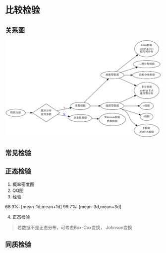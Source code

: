 # 比较检验

## 关系图
![](/assets/testing.png)


## 常见检验



## 正态检验

1. 概率密度图
2. QQ图
3. 经验

 68.3%: [mean-1d,mean+1d]
 99.7%: [mean-3d,mean+3d]
 
4. 正态检验

> 若数据不是正态分布，可考虑Box-Cox变换， Johnson变换

## 同质检验

